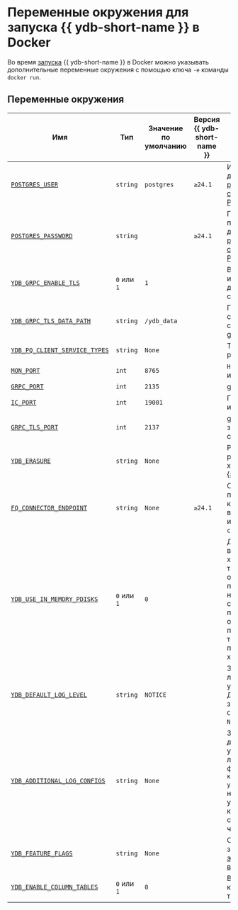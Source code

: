 # Переменные окружения для запуска {{ ydb-short-name }} в Docker

Во время [запуска](start.md) {{ ydb-short-name }} в Docker можно указывать дополнительные переменные окружения с помощью ключа `-e` команды `docker run`.

## Переменные окружения

| Имя                                                                                                                                                                         | Тип        | Значение по умолчанию  | Версия {{ ydb-short-name }}                   | Описание                                                                                                                                                                               |
|-----------------------------------------------------------------------------------------------------------------------------------------------------------------------------|------------|------------------------|------------------------------|----------------------------------------------------------------------------------------------------------------------------------------------------------------------------------------|
| [`POSTGRES_USER`](https://GitHub.com/ydb-platform/ydb/blob/c113fcffa7b1a20ad8dcb1b1760ae5bfa25370ca/ydb/public/tools/lib/cmds/__init__.py#L240)                             | `string`   | `postgres`             | `≥24.1`                      | Имя пользователя для доступа через [режим совместимости с PostgreSQL](../../postgresql/intro.md).                                                                                                                                                             |
| [`POSTGRES_PASSWORD`](https://GitHub.com/ydb-platform/ydb/blob/c113fcffa7b1a20ad8dcb1b1760ae5bfa25370ca/ydb/public/tools/lib/cmds/__init__.py#L240)                         | `string`   |                        | `≥24.1`                      | Пароль пользователя для доступа через [режим совместимости с PostgreSQL](../../postgresql/intro.md).                                                                                                                                                          |
| [`YDB_GRPC_ENABLE_TLS`](https://GitHub.com/ydb-platform/ydb/blob/c113fcffa7b1a20ad8dcb1b1760ae5bfa25370ca/ydb/public/tools/lib/cmds/__init__.py#L258)                       | `0` или `1`| `1`                    |                              | Включает использование TLS для gRPC соединений.                                                                                                                                                |
| [`YDB_GRPC_TLS_DATA_PATH`](https://GitHub.com/ydb-platform/ydb/blob/8fefc809c83829d8d8b886e82534d009de4c8826/ydb/public/tools/lib/cmds/__init__.py#L291)                    | `string`   | `/ydb_data`            |                              | Путь до директории с TLS сертификатами для gRPC соединений.                                                                                                                                                               |
| [`YDB_PQ_CLIENT_SERVICE_TYPES`](https://GitHub.com/ydb-platform/ydb/blob/8fefc809c83829d8d8b886e82534d009de4c8826/ydb/public/tools/lib/cmds/__init__.py#L297)               | `string`   | `None`                 |                              | Тип клиента persistent queue.                                                                                                                                                                       |
| [`MON_PORT`](https://GitHub.com/ydb-platform/ydb/blob/8dde59cd0af86737d07a1cd8ff19811a2bd2b663/ydb/tests/library/harness/kikimr_port_allocator.py#L170)                     | `int`      | `8765`                 |                              | `HTTP`-порт веб-интерфейса YDB.                                                                                                                                                                   |
| [`GRPC_PORT`](https://GitHub.com/ydb-platform/ydb/blob/8dde59cd0af86737d07a1cd8ff19811a2bd2b663/ydb/tests/library/harness/kikimr_port_allocator.py#L174)                    | `int`      | `2135`                 |                              | gRPC порт.                                                                                                                                                                            |
| [`IC_PORT`](https://GitHub.com/ydb-platform/ydb/blob/8dde59cd0af86737d07a1cd8ff19811a2bd2b663/ydb/tests/library/harness/kikimr_port_allocator.py#L179)                      | `int`      | `19001`                |                              | Порт интерконнекта.                                                                                                                                                                    |
| [`GRPC_TLS_PORT`](https://GitHub.com/ydb-platform/ydb/blob/8dde59cd0af86737d07a1cd8ff19811a2bd2b663/ydb/tests/library/harness/kikimr_port_allocator.py#L183)                | `int`      | `2137`                 |                              | gRPCS порт защищенного соединения.                                                                                                                                                                        |
| [`YDB_ERASURE`](https://GitHub.com/ydb-platform/ydb/blob/8fefc809c83829d8d8b886e82534d009de4c8826/ydb/public/tools/lib/cmds/__init__.py#L50)                                | `string`   | `None`                 |                              | Режим работы распределйнного хранилища, см. [{#T}](../../concepts/topology.md).                                                                                                                   |
| [`FQ_CONNECTOR_ENDPOINT`](https://GitHub.com/ydb-platform/ydb/blob/c113fcffa7b1a20ad8dcb1b1760ae5bfa25370ca/ydb/public/tools/lib/cmds/__init__.py#L261)                     | `string`   | `None`                 | `≥24.1`                      | Строка подключения коннектора к внешним источникам `fq-connector-go`.                                                                                                                     |
| [`YDB_USE_IN_MEMORY_PDISKS`](https://GitHub.com/ydb-platform/ydb/blob/c113fcffa7b1a20ad8dcb1b1760ae5bfa25370ca/ydb/public/tools/lib/cmds/__init__.py#L230)                  | `0` или `1`| `0`                    |                              | Делает все данные волатильными, хранящимися только в оперативной памяти. В настоящее время сохранение данных путём её отключения поддерживается только на процессорах x86_64.           |                                                                                                                                                 |
| [`YDB_DEFAULT_LOG_LEVEL`](https://GitHub.com/ydb-platform/ydb/blob/b1c590828b222c839dedecd8e6e79413ef5b7eec/ydb/tests/library/harness/kikimr_config.py#L73)                 | `string`   | `NOTICE`               |                              | Задаёт уровень логирования по умолчанию. Доступные значения уровней: `CRIT`, `ERROR`, `WARN`, `NOTICE`, `INFO`.                                                                                     |
| [`YDB_ADDITIONAL_LOG_CONFIGS`](https://GitHub.com/ydb-platform/ydb/blob/b1c590828b222c839dedecd8e6e79413ef5b7eec/ydb/tests/library/harness/kikimr_config.py#L48)            | `string`   | `None`                 |                              | Задаёт дополнительные уровни логирования в формате: `компонент:значение уровня`. Если необходимо указать несколько компонентов, их следует вводить через запятую.                           |
| [`YDB_FEATURE_FLAGS`](https://GitHub.com/ydb-platform/ydb/blob/69a57074e4c259aea0bbb9a735c5ed821743629c/ydb/public/tools/lib/cmds/__init__.py#L395) | `string` | `None` | | Список (через запятую) [экспериментальных возможностей](https://GitHub.com/ydb-platform/ydb/blob/69a57074e4c259aea0bbb9a735c5ed821743629c/ydb/core/protos/feature_flags.proto) YDB |
| [`YDB_ENABLE_COLUMN_TABLES`](https://GitHub.com/ydb-platform/ydb/blob/69a57074e4c259aea0bbb9a735c5ed821743629c/ydb/tests/library/harness/kikimr_config.py#L86) | `0` или `1` | `0` | | Включает колоночные таблицы в YDB|
<!---
| [`YDB_PQ_TOPICS_ARE_FIRST_CLASS_CITIZEN`](https://GitHub.com/ydb-platform/ydb/blob/b1c590828b222c839dedecd8e6e79413ef5b7eec/ydb/tests/library/harness/kikimr_config.py#L77) <br> [`YDB_PQ_CLUSTER_TABLE_PATH`](https://GitHub.com/ydb-platform/ydb/blob/b1c590828b222c839dedecd8e6e79413ef5b7eec/ydb/tests/library/harness/kikimr_config.py#L78) <br>  [`YDB_PQ_VERSION_TABLE_PATH`](https://GitHub.com/ydb-platform/ydb/blob/b1c590828b222c839dedecd8e6e79413ef5b7eec/ydb/tests/library/harness/kikimr_config.py#L79) <br> [`YDB_PQ_ROOT`](https://GitHub.com/ydb-platform/ydb/blob/b1c590828b222c839dedecd8e6e79413ef5b7eec/ydb/tests/library/harness/kikimr_config.py#L80) <br/>| `0` or `1` <br> `string` <br> `string` <br> `string` <br/>| `1` <br> `None` <br> `None` <br> `None` <br/> |  | Не используются.          |
| [`YDB_ENABLE_PQCD`](https://GitHub.com/ydb-platform/ydb/blob/8fefc809c83829d8d8b886e82534d009de4c8826/ydb/public/tools/lib/cmds/__init__.py#L310)                           | `0` или `1`| `0`                    |                              | Включает использование persistent queue cluster discovery.                                                                                                                                                          |
-->
